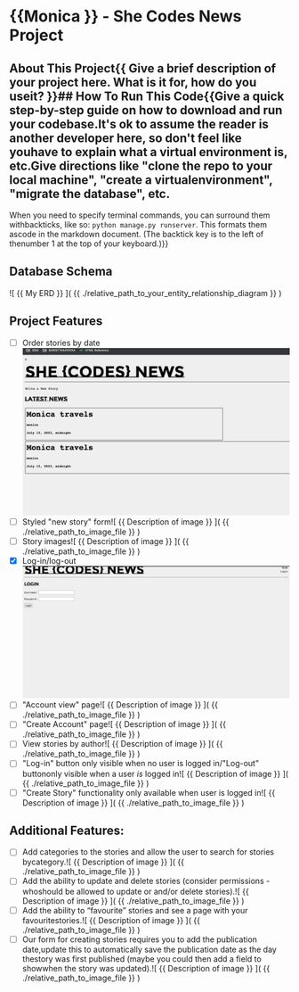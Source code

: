 # {{Monica }} - She Codes News Project
## About This Project{{ Give a brief description of your project here. What is it for, how do you useit? }}## How To Run This Code{{Give a quick step-by-step guide on how to download and run your codebase.It's ok to assume the reader is another developer here, so don't feel like youhave to explain what a virtual environment is, etc.Give directions like "clone the repo to your local machine", "create a virtualenvironment", "migrate the database", etc.
When you need to specify terminal commands, you can surround them withbackticks, like so: `python manage.py runserver`. This formats them ascode in the markdown document. (The backtick key is to the left of thenumber 1 at the top of your keyboard.)}}


## Database Schema
![ {{ My ERD }} ]( {{ ./relative_path_to_your_entity_relationship_diagram }} )

## Project Features
- [ ] Order stories by date ![ Image ]( ./Readme_files/image.png )
- [ ] Styled "new story" form![ {{ Description of image }} ]( {{ ./relative_path_to_image_file }} )
- [ ] Story images![ {{ Description of image }} ]( {{ ./relative_path_to_image_file }} )
- [X] Log-in/log-out ![  Login Logout ](./Readme_files/loginbutton.png)
- [ ] "Account view" page![ {{ Description of image }} ]( {{ ./relative_path_to_image_file }} )
- [ ] "Create Account" page![ {{ Description of image }} ]( {{ ./relative_path_to_image_file }} )
- [ ] View stories by author![ {{ Description of image }} ]( {{ ./relative_path_to_image_file }} )
- [ ] "Log-in" button only visible when no user is logged in/"Log-out" buttononly visible when a user *is* logged in![ {{ Description of image }} ]( {{ ./relative_path_to_image_file }} )
- [ ] "Create Story" functionality only available when user is logged in![ {{ Description of image }} ]( {{ ./relative_path_to_image_file }} )
## Additional Features:
- [ ] Add categories to the stories and allow the user to search for stories bycategory.![ {{ Description of image }} ]( {{ ./relative_path_to_image_file }} )
- [ ] Add the ability to update and delete stories (consider permissions - whoshould be allowed to update or and/or delete stories).![ {{ Description of image }} ]( {{ ./relative_path_to_image_file }} )
- [ ] Add the ability to “favourite” stories and see a page with your favouritestories.![ {{ Description of image }} ]( {{ ./relative_path_to_image_file }} )
- [ ] Our form for creating stories requires you to add the publication date,update this to automatically save the publication date as the day thestory was first published (maybe you could then add a field to showwhen the story was updated).![ {{ Description of image }} ]( {{ ./relative_path_to_image_file }} )
